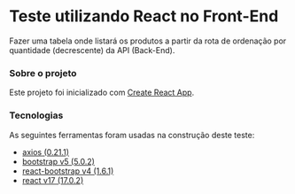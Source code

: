 # Teste utilizando React no Front-End  

<p>Fazer uma tabela onde listará os produtos a partir da rota de ordenação por quantidade (decrescente) da API (Back-End).</p>

### Sobre o projeto

Este projeto foi inicializado com [Create React App](https://github.com/facebook/create-react-app).

### Tecnologias

As seguintes ferramentas foram usadas na construção deste teste:

- [axios (0.21.1)](https://www.npmjs.com/package/axios)
- [bootstrap v5 (5.0.2)](https://getbootstrap.com/)
- [react-bootstrap v4 (1.6.1)](https://react-bootstrap.github.io/)
- [react v17 (17.0.2)](https://pt-br.reactjs.org/)
